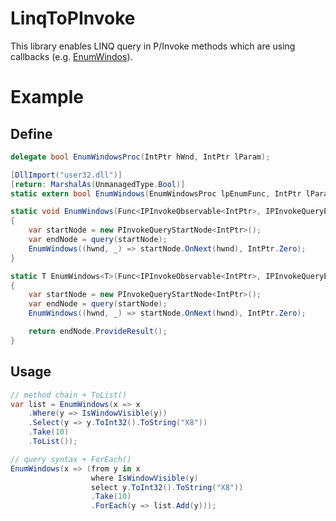 # LinqToPInvoke
This library enables LINQ query in P/Invoke methods which are using callbacks (e.g. [EnumWindos](https://www.pinvoke.net/default.aspx/user32/EnumWindows.html)).

# Example
## Define
```csharp
delegate bool EnumWindowsProc(IntPtr hWnd, IntPtr lParam);

[DllImport("user32.dll")]
[return: MarshalAs(UnmanagedType.Bool)]
static extern bool EnumWindows(EnumWindowsProc lpEnumFunc, IntPtr lParam);

static void EnumWindows(Func<IPInvokeObservable<IntPtr>, IPInvokeQueryEndNode> query)
{
    var startNode = new PInvokeQueryStartNode<IntPtr>();
    var endNode = query(startNode);
    EnumWindows((hwnd, _) => startNode.OnNext(hwnd), IntPtr.Zero);
}

static T EnumWindows<T>(Func<IPInvokeObservable<IntPtr>, IPInvokeQueryEndNode<T>> query)
{
    var startNode = new PInvokeQueryStartNode<IntPtr>();
    var endNode = query(startNode);
    EnumWindows((hwnd, _) => startNode.OnNext(hwnd), IntPtr.Zero);

    return endNode.ProvideResult();
}
```
## Usage
```csharp
// method chain + ToList()
var list = EnumWindows(x => x
    .Where(y => IsWindowVisible(y))
    .Select(y => y.ToInt32().ToString("X8"))
    .Take(10)
    .ToList());

// query syntax + ForEach()
EnumWindows(x => (from y in x
                  where IsWindowVisible(y)
                  select y.ToInt32().ToString("X8"))
                  .Take(10)
                  .ForEach(y => list.Add(y)));
```